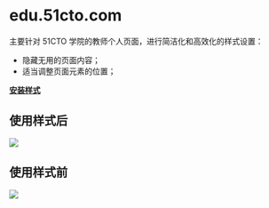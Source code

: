 # edu.51cto.com

主要针对 51CTO 学院的教师个人页面，进行简洁化和高效化的样式设置：

- 隐藏无用的页面内容；
- 适当调整页面元素的位置；

[**安装样式**](https://userstyles.org/styles/139056)  

## 使用样式后

![](https://userstyles.org/style_screenshots/139056_additional_24915.png)  

## 使用样式前

![](https://userstyles.org/style_screenshots/139056_additional_24914.png)  
